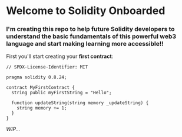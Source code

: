 # Welcome to Solidity Onboarded

### I'm creating this repo to help future Solidity developers to understand the basic fundamentals of this powerful web3 language and start making learning more accessible!!

First you'll start creating your **first contract**:
``` solidity
// SPDX-License-Identifier: MIT

pragma solidity 0.8.24;

contract MyFirstContract {
  string public myFirstString = "Hello";

  function updateString(string memory _updateString) {
    string memory += 1;
  }
}
```

_WIP..._